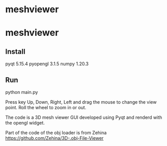 # meshviewer

# meshviewer

## Install

pyqt 5.15.4
pyopengl 3.1.5
numpy 1.20.3

## Run

python main.py

Press key Up, Down, Right, Left and drag the mouse to change the view point.
Roll the wheel to zoom in or out.

The code is a 3D mesh viewer GUI developed using Pyqt and renderd with the opengl widget.

Part of the code of the obj loader is from Zehina https://github.com/Zehina/3D-.obj-File-Viewer
